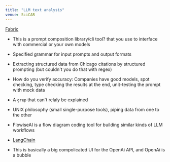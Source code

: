 ```yaml
---
title: "LLM text analysis"
venue: SciCAR
---
```


[Fabric](https://github.com/danielmiessler/fabric)

- This is a prompt composition library/cli tool? that you use to interface with commercial or your own models
- Specified grammar for input prompts and output formats

- Extracting structured data from Chicago citations by structured prompting (but couldn't you do that with regex)
- How do you verify accuracy: Companies have good models, spot checking, type checking the results at the end, unit-testing the prompt with mock data
- A `grep` that can't relaly be explained
- UNIX philosophy (small single-purpose tools), piping data from one to the other
- FlowiseAI is a flow diagram coding tool for building similar kinds of LLM workflows
- [LangChain](https://www.langchain.com/)
- This is basically a big compolicated UI for the OpenAi API, and OpenAi is a bubble
